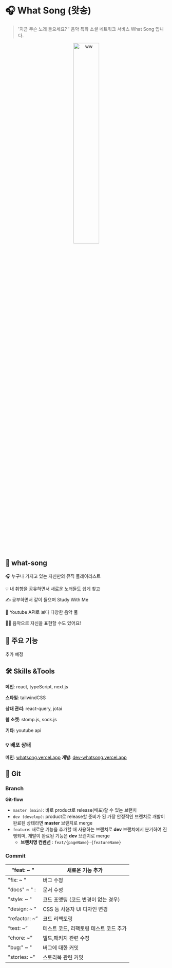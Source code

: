 # 🎧 What Song (왓송)
> '지금 무슨 노래 들으세요? '
> 음악 특화 소셜 네트워크 서비스 What Song 입니다.

<div  align="center">
  <img width="40%" alt="ww" src="https://github.com/DY-WhatSong/FE-What_Song/assets/65716445/f6ddf0c1-bf50-4749-a27f-90fd57ce7fab">
</div>
</br>


## **🥳 what-song**


🎧 누구나 가지고 있는 자신만의 뮤직 플레이리스트 

💡 내 취향을 공유하면서 새로운 노래들도 쉽게 찾고

✍️ 공부하면서 같이 들으며 Study With Me 

🔎 Youtube API로 보다 다양한 음악 풀 

🙆‍♀️ 음악으로 자신을 표현할 수도 있어요!



## **🤩 주요 기능**

 추가 예정

## **🛠️ Skills &Tools**

**메인**: react, typeScript, next.js

**스타일**: tailwindCSS

**상태 관리**: react-query, jotai

**웹 소켓**: stomp.js, sock.js

**기타**: youtube api

### 💡 **배포 상태**
**메인**: [whatsong.vercel.app](https://whatsong.vercel.app/)
**개발**: [dev-whatsong.vercel.app](https:/dev-whatsong.vercel.app/)



## **🌱 Git**

### Branch
**Git-flow**
- `master (main)`: 바로 product로 release(배포)할 수 있는 브랜치
- `dev (develop)`: product로 release할 준비가 된 가장 안정적인 브랜치로 개발이 완료된 상태라면 **master** 브랜치로 merge
- `feature`: 새로운 기능을 추가할 때 사용하는 브랜치로 **dev** 브랜치에서 분기하여 진행되며, 개발이 완료된 기능은 **dev** 브랜치로 merge
  - **브랜치명 컨벤션** : `feat/{pageName}-{featureName}`

### Commit

| "feat: ~ " | 새로운 기능 추가 |
| --- | --- |
| "fix: ~ " | 버그 수정 |
| "docs" ~ " : | 문서 수정 |
| "style: ~ " | 코드 포맷팅 (코드 변경이 없는 경우) |
| "design: ~ " | CSS 등 사용자 UI 디자인 변경 |
| “refactor: ~” | 코드 리팩토링 |
| “test: ~” | 테스트 코드, 리팩토링 테스트 코드 추가 |
| “chore: ~” | 빌드,패키지 관련 수정 |
| "bug:" ~ "  | 버그에 대한 커밋 |
| "stories: ~" | 스토리북 관련 커밋 |